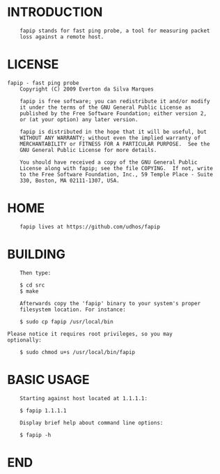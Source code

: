 INTRODUCTION
============

        fapip stands for fast ping probe, a tool for measuring packet
        loss against a remote host.

LICENSE
=======

	fapip - fast ping probe
        Copyright (C) 2009 Everton da Silva Marques

        fapip is free software; you can redistribute it and/or modify
        it under the terms of the GNU General Public License as
        published by the Free Software Foundation; either version 2,
        or (at your option) any later version.

        fapip is distributed in the hope that it will be useful, but
        WITHOUT ANY WARRANTY; without even the implied warranty of
        MERCHANTABILITY or FITNESS FOR A PARTICULAR PURPOSE.  See the
        GNU General Public License for more details.

        You should have received a copy of the GNU General Public
        License along with fapip; see the file COPYING.  If not, write
        to the Free Software Foundation, Inc., 59 Temple Place - Suite
        330, Boston, MA 02111-1307, USA.

HOME
====

        fapip lives at https://github.com/udhos/fapip

BUILDING
========

        Then type:

        $ cd src
        $ make

        Afterwards copy the 'fapip' binary to your system's proper
        filesystem location. For instance:

        $ sudo cp fapip /usr/local/bin

	Please notice it requires root privileges, so you may
	optionally:

        $ sudo chmod u+s /usr/local/bin/fapip

BASIC USAGE
===========

        Starting against host located at 1.1.1.1:

        $ fapip 1.1.1.1

        Display brief help about command line options:

        $ fapip -h


END
===

